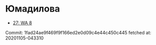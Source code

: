 # Юмадилова
- [27: WA 8](27.md)

Commit: 1fad24ae9f469f9f166ed2e0d09c4e44c450c445
 fetched at: 20201105-043310
